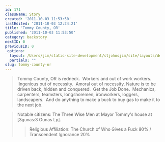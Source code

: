 ```yaml
---
id: 171
className: Story
created: '2011-10-03 11:53:50'
lastEdited: '2011-10-03 12:24:21'
title: 'Tommy County, OR'
published: '2011-10-03 11:53:50'
category: backstory
nextID: 0
previousID: 0
_options:
  layout: /Users/jim/static-site-development/stjohnsjim/site/layouts/default.static.ttml
  partials: ""
slug: tommy-county-or
---
```

<blockquote>
<p>Tommy County, OR is redneck.  Workers and out of work workers.  Ingenious out of necessity.  Amoral out of necessity. Nature is to be driven back, hidden and conquered.  Get the Job Done.  Mechanics, carpenters, teamsters, longshoremen, ironworkers, loggers, landscapers.  And do anything to make a buck to buy gas to make it to the next job.</p>
</blockquote>
<blockquote>
<p>Notable citizens: The Three Wise Men at Mayor Tommy's house at [3gunas:3 Gunas Lp].</p>
<blockquote>
<p>Religious Affiliation: The Church of Who Gives a Fuck 80% / Transcendent Ignorance 20%</p>
</blockquote>
</blockquote>